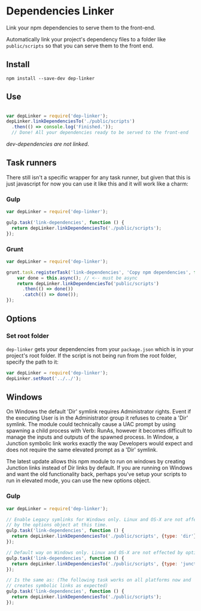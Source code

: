 # Dependencies Linker

Link your npm dependencies to serve them to the front-end.

Automatically link your project's dependency files to a folder like `public/scripts`
so that you can serve them to the front end.

## Install
```
npm install --save-dev dep-linker
```

## Use
``` javascript

var depLinker = require('dep-linker');
depLinker.linkDependenciesTo('./public/scripts')
  .then(() => console.log('Finished.'));
  // Done! All your dependencies ready to be served to the front-end
```
*dev-dependencies are not linked*.

## Task runners
There still isn't a specific wrapper for any task runner, but given that this
is just javascript for now you can use it like this and it will work like a charm:

### Gulp
``` javascript
var depLinker = require('dep-linker');

gulp.task('link-dependencies', function () {
  return depLinker.linkDependenciesTo('./public/scripts');
});
```

### Grunt
``` javascript
var depLinker = require('dep-linker');

grunt.task.registerTask('link-dependencies', 'Copy npm dependencies', function () {
    var done = this.async(); // <-- must be async
    return depLinker.linkDependenciesTo('public/scripts')
      .then(() => done())
      .catch(() => done());
});

```

## Options

### Set root folder
`dep-linker` gets your dependencies from your `package.json` which is in your project's
root folder. If the script is not being run from the root folder, specify the path
to it:

``` javascript
var depLinker = require('dep-linker');
depLinker.setRoot('../../');
```

## Windows

On Windows the default 'Dir' symlink requires Administrator rights. Event if the executing User 
is in the Administrator group it refuses to create a 'Dir' symlink. The module could technically
cause a UAC prompt by using spawning a child process with Verb: RunAs, however it becomes difficult
to manage the inputs and outputs of the spawned process. In Window, a Junction symbolic link works
exactly the way Developers would expect and does not require the same elevated prompt as a 'Dir' symlink.

The latest update allows this npm module to run on windows by creating Junction links instead of Dir links
by default. If you are running on Windows and want the old functionality back, perhaps you've setup your
scripts to run in elevated mode, you can use the new options object.

### Gulp
``` javascript
var depLinker = require('dep-linker');

// Enable Legacy symlinks for Windows only. Linux and OS-X are not affected
// by the options object at this time.
gulp.task('link-dependencies', function () {
  return depLinker.linkDependenciesTo('./public/scripts', {type: 'dir'});
});

// Default way on Windows only. Linux and OS-X are not effected by options at this time.
gulp.task('link-dependencies', function () {
  return depLinker.linkDependenciesTo('./public/scripts', {type: 'junction'});
});

// Is the same as: (The following task works on all platforms now and
// creates symbolic links as expected)
gulp.task('link-dependencies', function () {   
  return depLinker.linkDependenciesTo('./public/scripts');
});  
```